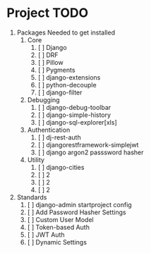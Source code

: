 # Project TODO

1. Packages Needed to get installed
   1. Core
      1. [ ] Django
      2. [ ] DRF
      3. [ ] Pillow
      4. [ ] Pygments
      5. [ ] django-extensions
      6. [ ] python-decouple
      7. [ ] django-filter
   2. Debugging
      1. [ ] django-debug-toolbar
      2. [ ] django-simple-history
      3. [ ] django-sql-explorer[xls]
   3. Authentication
      1. [ ] dj-rest-auth
      2. [ ] djangorestframework-simplejwt
      3. [ ] django argon2 passsword hasher
   4. Utility
      1. [ ] django-cities
      2. [ ] 2
      3. [ ] 2
      4. [ ] 2
2. Standards
   1. [ ] django-admin startproject config
   2. [ ] Add Password Hasher Settings
   3. [ ] Custom User Model
   4. [ ] Token-based Auth
   5. [ ] JWT Auth
   6. [ ] Dynamic Settings
